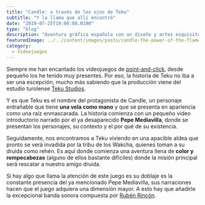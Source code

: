 ```yaml
---
title: "Candle: a través de los ojos de Teku"
subtitle: "Y la llama que allí encontró"
date: "2019-07-25T19:00:00.0100"
type: "blog"
description: "Aventura gráfica española con un diseño y artes esquisitos"
featuredImage: ../../content/images/posts/candle-the-power-of-the-flame.jpg
category:
  - Videojuegos
---
```


Siempre me han encantado los videojuegos de [point-and-click](<https://es.wikipedia.org/wiki/Clic_(inform%C3%A1tica)#Point_and_click>), desde pequeño los he tenido muy presentes. Por eso, la historia de Teku no iba a ser una escepción, mucho más sabiendo que la producción viene del estudio turolense [Teku Studios](https://twitter.com/TekuStudios).

Y es que Teku es el nombre del protagonista de Candle, un personaje entrañable que tiene **una vela como mano** y que se presenta en apariencia como una raíz enmascarada. La historia comienza con un pequeño vídeo introductorio narrado por el ya desaparecido **Pepe Mediavilla**, donde se presentan los personajes, su contexto y el por qué de su existencia.

Seguidamente, nos encontramos a Teku viviendo en una apacible aldea que pronto se verá invadida por la tribu de los Wakcha, quienes toman a su druida como rehén. Es aquí donde comienza una aventura llena de **color y rompecabezas** (alguno de ellos bastante difíciles) donde la misión principal será rescatar a nuestro amigo druida.

Si hay algo que llama la atención de este juego es su doblaje es la constante presencia del ya mencionado Pepe Mediavilla, sus narraciones hacen que el juego adquiera una dimensión mayor. A esto hay que añadirle la excepcional banda sonora compuesta por [Rubén Rincón](https://www.rubenrincon.com/copia-de-candle).
